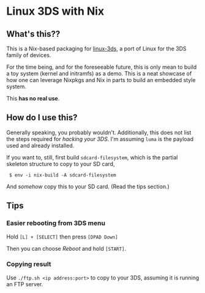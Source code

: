 Linux 3DS with Nix
==================

What's this??
-------------

This is a Nix-based packaging for [linux-3ds](https://github.com/linux-3ds), a
port of Linux for the 3DS family of devices.

For the time being, and for the foreseeable future, this is only mean to build
a toy system (kernel and initramfs) as a demo. This is a neat showcase of how
one can leverage Nixpkgs and Nix in parts to build an embedded style system.

This **has no real use**.


How do I use this?
------------------

Generally speaking, you probably wouldn't. Additionally, this does not list the
steps required for *hacking your 3DS*. I'm assuming `luma` is the payload used
and already installed.

If you want to, still, first build `sdcard-filesystem`, which is the
partial skeleton structure to copy to your SD card,

```
 $ env -i nix-build -A sdcard-filesystem
```

And *somehow* copy this to your SD card. (Read the tips section.)


Tips
----

### Easier rebooting from 3DS menu

Hold `[L] + [SELECT]` then press `[DPAD Down]`

Then you can choose *Reboot* and hold `[START]`.

### Copying result

Use `./ftp.sh <ip address:port>` to copy to your 3DS, assuming it is
running an FTP server.
